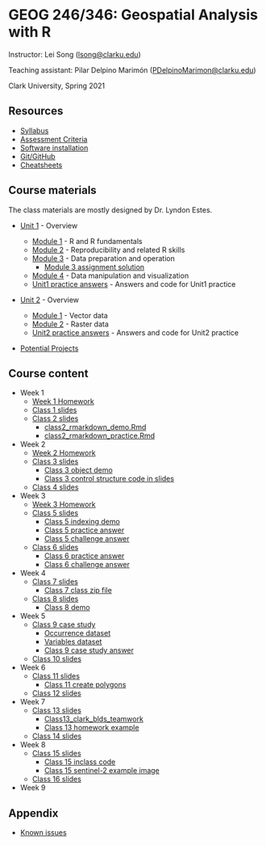 # GEOG 246/346: Geospatial Analysis with R
Instructor: Lei Song (lsong@clarku.edu) 

Teaching assistant: Pilar Delpino Marimón (PDelpinoMarimon@clarku.edu)

Clark University, Spring 2021

## Resources
- [Syllabus](syllabus.html)
- [Assessment Criteria](assessment.html)
- [Software installation](software-installation.html)
- [Git/GitHub](git-github.html)
- [Cheatsheets](cheatsheets.html)

## Course materials

The class materials are mostly designed by Dr. Lyndon Estes.

- [Unit 1](unit1.html) - Overview
  - [Module 1](unit1-module1.html) - R and R fundamentals
  - [Module 2](unit1-module2.html) - Reproducibility and related R skills
  - [Module 3](unit1-module3.html) - Data preparation and operation
    - [Module 3 assignment solution](unit1-module3_assignment.html)
  - [Module 4](unit1-module4.html) - Data manipulation and visualization
  - [Unit1 practice answers](unit1-practice-answers.html) - Answers and code for Unit1 practice

- [Unit 2](unit2.html) - Overview
  - [Module 1](unit2-module1.html) - Vector data
  - [Module 2](unit2-module2.html) - Raster data
  - [Unit2 practice answers](unit2-practice-answers.html) - Answers and code for Unit2 practice
  
- [Potential Projects](projects.html)

## Course content

- Week 1
  - [Week 1 Homework](https://leisong.shinyapps.io/homework_week1/)
  - [Class 1 slides](class1.html)
  - [Class 2 slides](class2.html)
    - [class2_rmarkdown_demo.Rmd](class2_rmarkdown_demo.Rmd)
    - [class2_rmarkdown_practice.Rmd](class2_rmarkdown_practice.Rmd)
- Week 2
  - [Week 2 Homework](https://leisong.shinyapps.io/homework_week2/)
  - [Class 3 slides](class3.html)
    - [Class 3 object demo](class3_objects_demo.R)
    - [Class 3 control structure code in slides](class3_control_structure_code.R)
  - [Class 4 slides](class4.html)
- Week 3
  - [Week 3 Homework](https://leisong.shinyapps.io/homework_week3/)
  - [Class 5 slides](class5.html)
    - [Class 5 indexing demo](class5_indexing_demo.R)
    - [Class 5 practice answer](class5_practice_answer.Rmd)
    - [Class 5 challenge answer](class5_homework_answer.Rmd)
  - [Class 6 slides](class6.html)
    - [Class 6 practice answer](class6_apply_practice.R)
    - [Class 6 challenge answer](class6_homework_answer.Rmd)
- Week 4
  - [Class 7 slides](class7.html)
    - [Class 7 class zip file](crops.zip)
  - [Class 8 slides](class8.html)
    - [Class 8 demo](class8_demo.Rmd)
- Week 5
  - [Class 9 case study](class9_case_study_tasks.html)
    - [Occurrence dataset](hyenas_occurrence.csv)
    - [Variables dataset](hyenas_variables.csv)
    - [Class 9 case study answer](class9_case_study_answer.html)
  - [Class 10 slides](class10.html)
- Week 6
  - [Class 11 slides](class11.html)
    - [Class 11 create polygons](class11_create_complex_plys.R)
  - [Class 12 slides](class12.html)
- Week 7
  - [Class 13 slides](class13.html)
    - [Class13_clark_blds_teamwork](class13_clark_blds_teamwork.R)
    - [Class 13 homework example](class13_ma_map.html)
  - [Class 14 slides](class14.html)
- Week 8
  - [Class 15 slides](class15.html)
    - [Class 15 inclass code](class15_inclass_code.R)
    - [Class 15 sentinel-2 example image](https://www.dropbox.com/s/1hy1yai1bn8hhsg/S2A_MSIL2A_20201014T154231_N0214_R011_T19TBG_20201014T200156_20m.tif?dl=0)
  - [Class 16 slides](Class16.html)
- Week 9

## Appendix
- [Known issues](known-issues.html)
